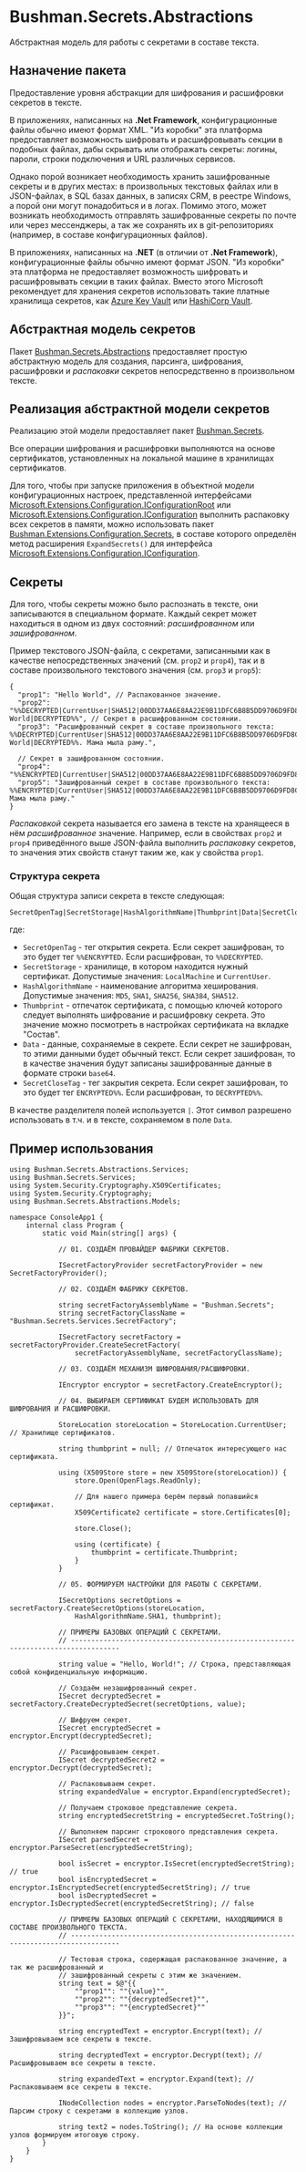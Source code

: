 
# Bushman.Secrets.Abstractions

Абстрактная модель для работы с секретами в составе текста.

## Назначение пакета

Предоставление уровня абстракции для шифрования и расшифровки секретов в тексте.

В приложениях, написанных на **.Net Framework**, конфигурационные файлы обычно имеют формат XML. "Из коробки"
эта платформа предоставляет возможность шифровать и расшифровывать секции в подобных файлах, дабы скрывать или
отображать секреты: логины, пароли, строки подключения и URL различных сервисов.

Однако порой возникает необходимость хранить зашифрованные секреты и в других местах: в произвольных текстовых
файлах или в JSON-файлах, в SQL базах данных, в записях CRM, в реестре Windows, а порой они могут понадобиться
и в логах. Помимо этого, может возникать необходимость отправлять зашифрованные секреты по почте или через
мессенджеры, а так же сохранять их в git-репозиториях (например, в составе конфигурационных файлов).

В приложениях, написанных на **.NET** (в отличии от **.Net Framework**), конфигурационные файлы обычно имеют
формат JSON. "Из коробки" эта платформа не предоставляет возможность шифровать и расшифровывать секции в таких
файлах. Вместо этого Microsoft рекомендует для хранения секретов использовать такие платные хранилища секретов,
как [Azure Key Vault](https://azure.microsoft.com/en-us/products/key-vault) или
[HashiCorp Vault](https://www.vaultproject.io/).

## Абстрактная модель секретов

Пакет [Bushman.Secrets.Abstractions](https://www.nuget.org/packages/Bushman.Secrets.Abstractions) предоставляет
простую абстрактную модель для создания, парсинга, шифрования, расшифровки и _распаковки_ секретов непосредственно
в произвольном тексте.

## Реализация абстрактной модели секретов

Реализацию этой модели предоставляет пакет [Bushman.Secrets](https://www.nuget.org/packages/Bushman.Secrets).

Все операции шифрования и расшифровки выполняются на основе сертификатов, установленных на локальной машине в
хранилищах сертификатов.

Для того, чтобы при запуске приложения в объектной модели конфигурационных настроек, представленной интерфейсами
[Microsoft.Extensions.Configuration.IConfigurationRoot](https://learn.microsoft.com/en-us/dotnet/api/microsoft.extensions.configuration.iconfigurationroot?view=net-8.0)
или [Microsoft.Extensions.Configuration.IConfiguration](https://learn.microsoft.com/en-us/dotnet/api/microsoft.extensions.configuration.iconfiguration?view=net-8.0)
выполнить распаковку всех секретов в памяти, можно использовать пакет [Bushman.Extensions.Configuration.Secrets](https://www.nuget.org/packages/Bushman.Extensions.Configuration.Secrets),
в составе которого определён метод расширения `ExpandSecrets()` для интерфейса
[Microsoft.Extensions.Configuration.IConfiguration](https://learn.microsoft.com/en-us/dotnet/api/microsoft.extensions.configuration.iconfiguration?view=net-8.0).

## Секреты

Для того, чтобы секреты можно было распознать в тексте, они записываются в специальном формате. Каждый секрет может находиться в одном из
двух состояний: _расшифрованном_ или _зашифрованном_.

Пример текстового JSON-файла, с секретами, записанными как в качестве непосредственных значений (см. `prop2`
и `prop4`), так и в составе произвольного текстового значения (см. `prop3` и `prop5`):

```
{
  "prop1": "Hello World", // Распакованное значение.
  "prop2": "%%DECRYPTED|CurrentUser|SHA512|00DD37AA6E8AA22E9B11DFC6B8B5DD9706D9FD8C|Hello World|DECRYPTED%%", // Секрет в расшифрованном состоянии.
  "prop3": "Расшифрованный секрет в составе произвольного текста: %%DECRYPTED|CurrentUser|SHA512|00DD37AA6E8AA22E9B11DFC6B8B5DD9706D9FD8C|Hello World|DECRYPTED%%. Мама мыла раму.",

  // Секрет в зашифрованном состоянии.
  "prop4": "%%ENCRYPTED|CurrentUser|SHA512|00DD37AA6E8AA22E9B11DFC6B8B5DD9706D9FD8C|cFyOsNujOBp21frIVpIwMT2hjzR6ZDsAtZfs8eWfoVcLiqDqEO+rAEXVmE6KbQMLv+pizS8O/Ri124uM7YvM8NbsKfP2AQI4G/reup5I8kmpGXGkVjevuDuQ0eo5MRbobBPIXPFtvja9zCFn3hpNk/rt243vGMCbhCdIRgXRyOGrHxNuxlB7wHDEkZ+cz68D5cLLYYTF2ctpvgqMHjU7DRg5Vm5NT3N+Rn1FuAFmTa1laBm+Db5CM3yQ1M376FbEU6fiW3xnVrd7i52BREo4T80asmjFLcIxR8R7j5nBpZcSCM4e+wmD6IJGjJDh9Pc79I/s5P2bQduczJIxWIS1mQ==|ENCRYPTED%%",
  "prop5": "Зашифрованный секрет в составе произвольного текста: %%ENCRYPTED|CurrentUser|SHA512|00DD37AA6E8AA22E9B11DFC6B8B5DD9706D9FD8C|cFyOsNujOBp21frIVpIwMT2hjzR6ZDsAtZfs8eWfoVcLiqDqEO+rAEXVmE6KbQMLv+pizS8O/Ri124uM7YvM8NbsKfP2AQI4G/reup5I8kmpGXGkVjevuDuQ0eo5MRbobBPIXPFtvja9zCFn3hpNk/rt243vGMCbhCdIRgXRyOGrHxNuxlB7wHDEkZ+cz68D5cLLYYTF2ctpvgqMHjU7DRg5Vm5NT3N+Rn1FuAFmTa1laBm+Db5CM3yQ1M376FbEU6fiW3xnVrd7i52BREo4T80asmjFLcIxR8R7j5nBpZcSCM4e+wmD6IJGjJDh9Pc79I/s5P2bQduczJIxWIS1mQ==|ENCRYPTED%%. Мама мыла раму."
}
```

_Распаковкой_ секрета называется его замена в тексте на хранящееся в нём _расшифрованное_ значение. Например,
если в свойствах `prop2` и `prop4` приведённого выше JSON-файла выполнить _распаковку_ секретов, то значения
этих свойств станут таким же, как у свойства `prop1`.

### Структура секрета

Общая структура записи секрета в тексте следующая:

```
SecretOpenTag|SecretStorage|HashAlgorithmName|Thumbprint|Data|SecretCloseTag
```

где:

  * `SecretOpenTag` - тег открытия секрета. Если секрет зашифрован, то это будет тег `%%ENCRYPTED`. Если расшифрован, то `%%DECRYPTED`.
  * `SecretStorage` - хранилище, в котором находится нужный сертификат. Допустимые значения: `LocalMachine` и `CurrentUser`.
  * `HashAlgorithmName` - наименование алгоритма хеширования. Допустимые значения: `MD5`, `SHA1`, `SHA256`, `SHA384`, `SHA512`. 
  * `Thumbprint` - отпечаток сертификата, с помощью ключей которого следует выполнять шифрование и расшифровку секрета.
    Это значение можно посмотреть в настройках сертификата на вкладке "Состав".
  * `Data` - данные, сохраняемые в секрете. Если секрет не зашифрован, то этими данными будет обычный текст.
    Если секрет зашифрован, то в качестве значения будут записаны зашифрованные данные в формате строки `base64`.
  * `SecretCloseTag` - тег закрытия секрета. Если секрет зашифрован, то это будет тег `ENCRYPTED%%`. Если расшифрован, то `DECRYPTED%%`.

В качестве разделителя полей используется `|`. Этот символ разрешено использовать в т.ч. и в тексте, сохраняемом в поле `Data`.

## Пример использования

```
using Bushman.Secrets.Abstractions.Services;
using Bushman.Secrets.Services;
using System.Security.Cryptography.X509Certificates;
using System.Security.Cryptography;
using Bushman.Secrets.Abstractions.Models;

namespace ConsoleApp1 {
    internal class Program {
        static void Main(string[] args) {

            // 01. СОЗДАЁМ ПРОВАЙДЕР ФАБРИКИ СЕКРЕТОВ.

            ISecretFactoryProvider secretFactoryProvider = new SecretFactoryProvider();

            // 02. СОЗДАЁМ ФАБРИКУ СЕКРЕТОВ.

            string secretFactoryAssemblyName = "Bushman.Secrets";
            string secretFactoryClassName = "Bushman.Secrets.Services.SecretFactory";

            ISecretFactory secretFactory = secretFactoryProvider.CreateSecretFactory(
                secretFactoryAssemblyName, secretFactoryClassName);

            // 03. СОЗДАЁМ МЕХАНИЗМ ШИФРОВАНИЯ/РАСШИФРОВКИ.

            IEncryptor encryptor = secretFactory.CreateEncryptor();

            // 04. ВЫБИРАЕМ СЕРТИФИКАТ БУДЕМ ИСПОЛЬЗОВАТЬ ДЛЯ ШИФРОВАНИЯ И РАСШИФРОВКИ.

            StoreLocation storeLocation = StoreLocation.CurrentUser; // Хранилище сертификатов.

            string thumbprint = null; // Отпечаток интересующего нас сертификата.

            using (X509Store store = new X509Store(storeLocation)) {
                store.Open(OpenFlags.ReadOnly);

                // Для нашего примера берём первый попавшийся сертификат.
                X509Certificate2 certificate = store.Certificates[0];

                store.Close();

                using (certificate) {
                    thumbprint = certificate.Thumbprint;
                }
            }

            // 05. ФОРМИРУЕМ НАСТРОЙКИ ДЛЯ РАБОТЫ С СЕКРЕТАМИ.

            ISecretOptions secretOptions = secretFactory.CreateSecretOptions(storeLocation,
                HashAlgorithmName.SHA1, thumbprint);

            // ПРИМЕРЫ БАЗОВЫХ ОПЕРАЦИЙ С СЕКРЕТАМИ.
            // ----------------------------------------------------------------------------------

            string value = "Hello, World!"; // Строка, представляющая собой конфиденциальную информацию.

            // Создаём незашифрованный секрет.
            ISecret decryptedSecret = secretFactory.CreateDecryptedSecret(secretOptions, value);

            // Шифруем секрет.
            ISecret encryptedSecret = encryptor.Encrypt(decryptedSecret);

            // Расшифровываем секрет.
            ISecret decryptedSecret2 = encryptor.Decrypt(decryptedSecret);

            // Распаковываем секрет.
            string expandedValue = encryptor.Expand(encryptedSecret);

            // Получаем строковое представление секрета.
            string encryptedSecretString = encryptedSecret.ToString();

            // Выполняем парсинг строкового представления секрета.
            ISecret parsedSecret = encryptor.ParseSecret(encryptedSecretString);

            bool isSecret = encryptor.IsSecret(encryptedSecretString); // true
            bool isEncryptedSecret = encryptor.IsEncryptedSecret(encryptedSecretString); // true
            bool isDecryptedSecret = encryptor.IsDecryptedSecret(encryptedSecretString); // false

            // ПРИМЕРЫ БАЗОВЫХ ОПЕРАЦИЙ С СЕКРЕТАМИ, НАХОДЯЩИМИСЯ В СОСТАВЕ ПРОИЗВОЛЬНОГО ТЕКСТА.
            // ----------------------------------------------------------------------------------

            // Тестовая строка, содержащая распакованное значение, а так же расшифрованный и
            // зашифрованный секреты с этим же значением.
            string text = $@"{{
                ""prop1"": ""{value}"",
                ""prop2"": ""{decryptedSecret}"",
                ""prop3"": ""{encryptedSecret}""
            }}";

            string encryptedText = encryptor.Encrypt(text); // Зашифровываем все секреты в тексте.

            string decryptedText = encryptor.Decrypt(text); // Расшифровываем все секреты в тексте.

            string expandedText = encryptor.Expand(text); // Распаковываем все секреты в тексте.

            INodeCollection nodes = encryptor.ParseToNodes(text); // Парсим строку с секретами в коллекцию узлов.

            string text2 = nodes.ToString(); // На основе коллекции узлов формируем итоговую строку.
        }
    }
}
```
